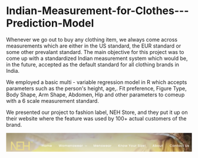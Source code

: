 # Indian-Measurement-for-Clothes---Prediction-Model

Whenever we go out to buy any clothing item, we always come across measurements which are either in the US standard, the EUR standard or some other prevalant standard.
The main objective for this project was to come up with a standardized Indian measurement system which would be, in the future, accepted as the default standard for all clothing brands in India.

We employed a basic multi - variable regression model in R which accepts parameters such as the person's height, age,. Fit preference, Figure Type, Body Shape, Arm Shape, Abdomen, Hip and other parameters to comeup with a 6 scale measurement standard. 

We presented our project to fashion label, NEH Store, and they put it up on their website where the feature was used by 100+ actual customers of the brand.


![](images/image1.png)
